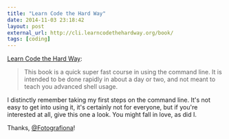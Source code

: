 ```yaml
---
title: "Learn Code the Hard Way"
date: 2014-11-03 23:18:42
layout: post
external_url: http://cli.learncodethehardway.org/book/
tags: [coding]
---
```


[Learn Code the Hard Way](http://cli.learncodethehardway.org/book/):

>This book is a quick super fast course in using the command line. It is intended to be done rapidly in about a day or two, and not meant to teach you advanced shell usage.

I distinctly remember taking my first steps on the command line. It's not easy to get into using it,  it's certainly not for everyone, but if you're interested at all, give this one a look. You might fall in love, as did I.

Thanks, [@Fotografiona](http://twitter.com/Fotografiona/status/529349499937116160)!

